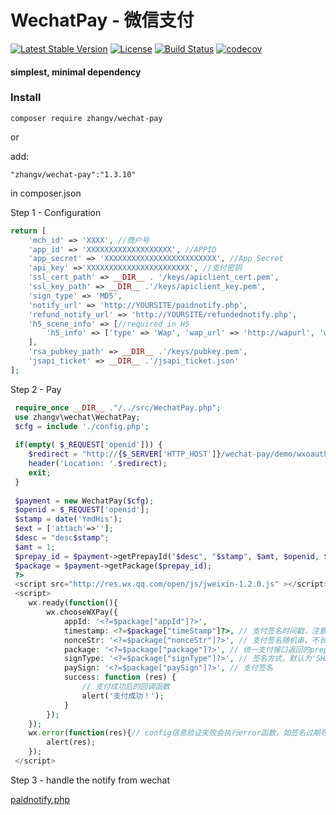 # WechatPay - 微信支付
[![Latest Stable Version](https://poser.pugx.org/zhangv/wechat-pay/v/stable)](https://packagist.org/packages/zhangv/wechat-pay)
[![License](https://poser.pugx.org/zhangv/wechat-pay/license)](https://packagist.org/packages/zhangv/wechat-pay)
[![Build Status](https://travis-ci.org/zhangv/wechat-pay.svg?branch=master)](https://travis-ci.org/zhangv/wechat-pay)
[![codecov](https://codecov.io/gh/zhangv/wechat-pay/branch/master/graph/badge.svg)](https://codecov.io/gh/zhangv/wechat-pay)

#### simplest, minimal dependency

### Install
```
composer require zhangv/wechat-pay
```
or

add:

```
"zhangv/wechat-pay":"1.3.10"
```
in composer.json

Step 1 - Configuration
```php
return [
	'mch_id' => 'XXXX', //商户号
	'app_id' => 'XXXXXXXXXXXXXXXXXXX', //APPID
	'app_secret' => 'XXXXXXXXXXXXXXXXXXXXXXXXX', //App Secret
	'api_key' =>'XXXXXXXXXXXXXXXXXXXXXXX', //支付密钥
	'ssl_cert_path' => __DIR__ . '/keys/apiclient_cert.pem',
	'ssl_key_path' => __DIR__ .'/keys/apiclient_key.pem',
	'sign_type' => 'MD5',
	'notify_url' => 'http://YOURSITE/paidnotify.php',
	'refund_notify_url' => 'http://YOURSITE/refundednotify.php',
	'h5_scene_info' => [//required in H5
		'h5_info' => ['type' => 'Wap', 'wap_url' => 'http://wapurl', 'wap_name' => 'wapname']
	],
	'rsa_pubkey_path' => __DIR__ .'/keys/pubkey.pem',
	'jsapi_ticket' => __DIR__ .'/jsapi_ticket.json'
];
```
Step 2 - Pay
```php
 require_once __DIR__ ."/../src/WechatPay.php";
 use zhangv\wechat\WechatPay;
 $cfg = include './config.php';
 
 if(empty( $_REQUEST['openid'])) {
 	$redirect = "http://{$_SERVER['HTTP_HOST']}/wechat-pay/demo/wxoauth.php";
 	header('Location: '.$redirect);
 	exit;
 }
 
 $payment = new WechatPay($cfg);
 $openid = $_REQUEST['openid'];
 $stamp = date('YmdHis');
 $ext = ['attach'=>''];
 $desc = "desc$stamp";
 $amt = 1;
 $prepay_id = $payment->getPrepayId("$desc", "$stamp", $amt, $openid, $ext);
 $package = $payment->getPackage($prepay_id);
 ?>
 <script src="http://res.wx.qq.com/open/js/jweixin-1.2.0.js" ></script>
 <script>
 	wx.ready(function(){
 		wx.chooseWXPay({
 			appId: '<?=$package["appId"]?>',
 			timestamp: <?=$package["timeStamp"]?>, // 支付签名时间戳，注意微信jssdk中的所有使用timestamp字段均为小写。但最新版的支付后台生成签名使用的timeStamp字段名需大写其中的S字符
 			nonceStr: '<?=$package["nonceStr"]?>', // 支付签名随机串，不长于 32 位
 			package: '<?=$package["package"]?>', // 统一支付接口返回的prepay_id参数值，提交格式如：prepay_id=***）
 			signType: '<?=$package["signType"]?>', // 签名方式，默认为'SHA1'，使用新版支付需传入'MD5'
 			paySign: '<?=$package["paySign"]?>', // 支付签名
 			success: function (res) {
 				// 支付成功后的回调函数
 				alert('支付成功！');
 			}
 		});
 	});
 	wx.error(function(res){// config信息验证失败会执行error函数，如签名过期导致验证失败，具体错误信息可以打开config的debug模式查看，也可以在返回的res参数中查看，对于SPA可以在这里更新签名。
 		alert(res);
 	});
 </script>
```
Step 3 - handle the notify from wechat

[paidnotify.php](demo/paidnotify.php)